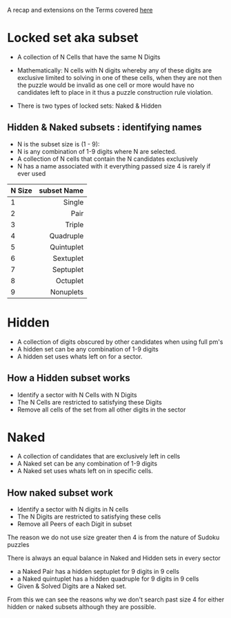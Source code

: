 A recap and extensions on the Terms covered [here](https://www.reddit.com/r/sudoku/wiki/b-terminology/#wiki_locked_set_aka_subset)
 
# Locked set aka subset  
 - A collection of N Cells that have the same N Digits 

  - Mathematically:  N cells with N digits  whereby  any of these digits are exclusive limited to solving in one of these cells, when they are not then the puzzle would be invalid  as one cell or more would have no candidates left to place in it thus a puzzle construction rule violation. 

 - There is two types of locked sets: Naked & Hidden 

##  Hidden & Naked subsets : identifying names
- N is the subset size is (1 - 9): 
- N is any combination of 1-9 digits where N are  selected. 
- A collection of N cells that contain the N candidates exclusively 
- N has a name associated with it everything passed size 4 is rarely if ever used

N Size | subset Name 
:- | -: 
 1 | Single 
 2 | Pair
 3 | Triple
 4 | Quadruple
 5 | Quintuplet
 6 | Sextuplet
 7 | Septuplet
 8 | Octuplet
 9 | Nonuplets

# Hidden 
- A collection of digits obscured by other candidates when using full pm's
- A hidden set can be any combination of 1-9 digits
- A hidden set uses whats left on for a sector. 

## How a Hidden subset works
 - Identify a sector with N Cells with N Digits 
 - The N Cells are restricted to satisfying these Digits
 - Remove all cells of the set from all other digits in the sector

# Naked 
- A collection of candidates that are exclusively left in cells 
- A Naked set can be any combination of 1-9 digits
- A Naked set uses whats left on in specific cells. 

## How naked subset work
 - Identify a sector with N digits in N cells 
 - The N Digits are restricted to satisfying these cells 
 - Remove all Peers of each Digit in subset

The reason we do not use size greater then 4 is from the nature of Sudoku puzzles 

There is always an equal balance in Naked and Hidden sets in every sector
 - a  Naked Pair has a hidden septuplet for 9 digits in 9 cells
 - a  Naked quintuplet has a hidden quadruple for 9 digits in 9 cells
 - Given & Solved Digits are a Naked set. 

From this we can see  the reasons why we don't search past size 4 for either hidden or naked subsets although they are possible.

